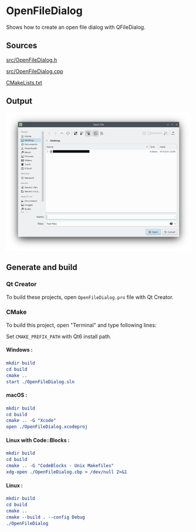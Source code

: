 # OpenFileDialog

Shows how to create an open file dialog with QFileDialog.

## Sources

[src/OpenFileDialog.h](src/OpenFileDialog.h)

[src/OpenFileDialog.cpp](src/OpenFileDialog.cpp)

[CMakeLists.txt](CMakeLists.txt)

## Output

![Screenshot](../../../docs/Pictures/OpenFileDialog.png)

## Generate and build

### Qt Creator

To build these projects, open `OpenFileDialog.pro` file with Qt Creator.

### CMake

To build this project, open "Terminal" and type following lines:

Set `CMAKE_PREFIX_PATH` with Qt6 install path.

#### Windows :

``` cmake
mkdir build
cd build
cmake ..
start ./OpenFileDialog.sln
```

#### macOS :

``` cmake
mkdir build
cd build
cmake .. -G "Xcode"
open ./OpenFileDialog.xcodeproj
```

#### Linux with Code::Blocks :

``` cmake
mkdir build
cd build
cmake .. -G "CodeBlocks - Unix Makefiles"
xdg-open ./OpenFileDialog.cbp > /dev/null 2>&1
```

#### Linux :

``` cmake
mkdir build
cd build
cmake .. 
cmake --build . --config Debug
./OpenFileDialog
```

